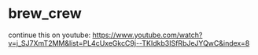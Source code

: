 # brew_crew

continue this on youtube: 
https://www.youtube.com/watch?v=j_SJ7XmT2MM&list=PL4cUxeGkcC9j--TKIdkb3ISfRbJeJYQwC&index=8

